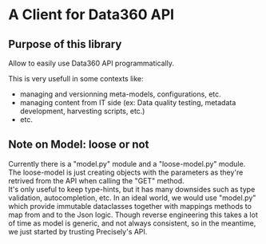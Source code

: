 # A Client for Data360 API

## Purpose of this library

Allow to easily use Data360 API programmatically. 

This is very usefull in some contexts like: 
- managing and versionning meta-models, configurations, etc. 
- managing content from IT side (ex: Data quality testing, metadata development, harvesting scripts, etc.)
- etc. 

## Note on Model: loose or not

Currently there is a "model.py" module and a "loose-model.py" module.  
The loose-model is just creating objects with the parameters as they're retrived from the API when calling the "GET" method.  
It's only useful to keep type-hints, but it has many downsides such as type validation, autocompletion, etc. 
In an ideal world, we would use "model.py" which provide immutable dataclasses together with mappings methods to map from and to the Json logic. 
Though reverse engineering this takes a lot of time as model is generic, and not always consistent, so in the meantime, we just started by trusting Precisely's API. 
